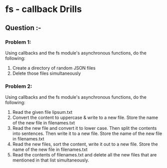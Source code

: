 # fs - callback Drills

## Question :- 

 ### Problem 1:
Using callbacks and the fs module's asynchronous functions, do the following:
 1. Create a directory of random JSON files
 2. Delete those files simultaneously
 
 
### Problem 2:    
Using callbacks and the fs module's asynchronous functions, do the following:
1. Read the given file lipsum.txt
2. Convert the content to uppercase & write to a new file. Store the name of the new file in filenames.txt
3. Read the new file and convert it to lower case. Then split the contents into sentences. Then write it to a new file. Store the name of the new file in filenames.txt
4. Read the new files, sort the content, write it out to a new file. Store the name of the new file in filenames.txt
5. Read the contents of filenames.txt and delete all the new files that are mentioned in that list simultaneously.
